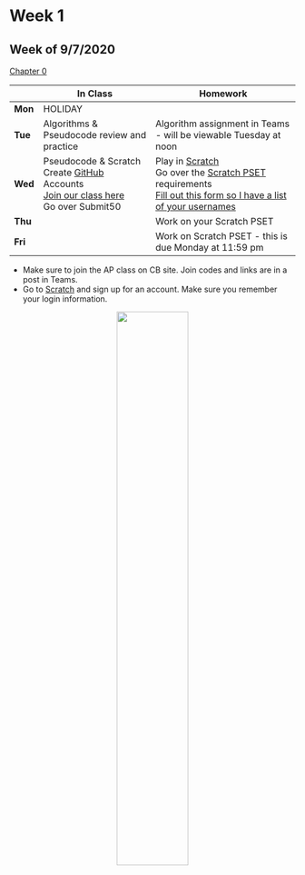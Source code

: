 # Week 1

## Week of 9/7/2020  
[Chapter 0](\ap\curriculum\0)  

  |       |In Class               |Homework   |
  |-------|---------              |---------  |
  |**Mon**|HOLIDAY | |
  |**Tue**|Algorithms & Pseudocode review and practice |Algorithm assignment in Teams - will be viewable Tuesday at noon |
  |**Wed**|Pseudocode & Scratch<br>Create [GitHub](https://github.com/join) Accounts<br>[Join our class here](https://submit.cs50.io/invites/58a97a3c65e84665a08f96ad2079f55c)<br>Go over Submit50 |Play in [Scratch](https://scratch.mit.edu)<br>Go over the [Scratch PSET](https://cs50.harvard.edu/ap/2021/curriculum/x/psets/0/scratch/) requirements<br>[Fill out this form so I have a list of your usernames](https://forms.office.com/Pages/ResponsePage.aspx?id=pzkNu6tRKkuypSiSsDYamccaKXZ-XoNApSiIBzYo6sNUQTIxT1ZEVUpOTTZaVTlRRUYwTFU5SURJUi4u) |
  |**Thu**| |Work on your Scratch PSET |
  |**Fri**| |Work on Scratch PSET - this is due Monday at 11:59 pm |

  - Make sure to join the AP class on CB site. Join codes and links are in a post in Teams.
  - Go to [Scratch](https://scratch.mit.edu) and sign up for an account. Make sure you remember your login information. 

<div style="text-align:center">
<img src="" alt="" width="50%">
</div>
